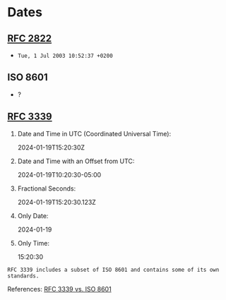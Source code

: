 # Dates



## [RFC 2822](https://datatracker.ietf.org/doc/html/rfc2822#section-3.3)

* `Tue, 1 Jul 2003 10:52:37 +0200`

## ISO 8601

* ?

## [RFC 3339](https://datatracker.ietf.org/doc/html/rfc3339#section-5.6)

1.	Date and Time in UTC (Coordinated Universal Time):

    2024-01-19T15:20:30Z

2.	Date and Time with an Offset from UTC:

    2024-01-19T10:20:30-05:00

3.	Fractional Seconds:

    2024-01-19T15:20:30.123Z

4.	Only Date:

    2024-01-19

5.	Only Time:

    15:20:30

```admonish note
RFC 3339 includes a subset of ISO 8601 and contains some of its own standards.
```

References:
[RFC 3339 vs. ISO 8601](https://ijmacd.github.io/rfc3339-iso8601/)

